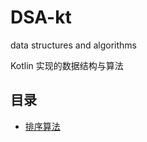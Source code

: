# DSA-kt

data structures and algorithms

Kotlin 实现的数据结构与算法

## 目录

- [排序算法](./src/main/kotlin/algorithm/README.md)
